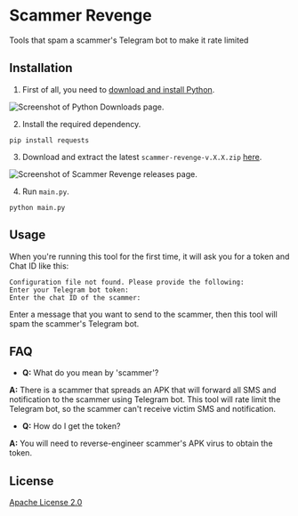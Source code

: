 
# Scammer Revenge

Tools that spam a scammer's Telegram bot to make it rate limited

## Installation

1. First of all, you need to [download and install Python](https://python.org/downloads).

![Screenshot of Python Downloads page.](https://github.com/Fluntyy/scammer-revenge/assets/106996695/2f118958-ba70-4198-8af8-acfcf4acba15)

2. Install the required dependency.
```
pip install requests
```

3. Download and extract the latest `scammer-revenge-v.X.X.zip` [here](https://github.com/Fluntyy/scammer-revenge/releases/latest).

![Screenshot of Scammer Revenge releases page.](https://github.com/Fluntyy/scammer-revenge/assets/106996695/10c37635-880d-466f-8941-e5f1c8aad273)

4. Run `main.py`.
```
python main.py
```

## Usage
When you're running this tool for the first time, it will ask you for a token and Chat ID like this:
```
Configuration file not found. Please provide the following:
Enter your Telegram bot token:
Enter the chat ID of the scammer: 
```

Enter a message that you want to send to the scammer, then this tool will spam the scammer's Telegram bot.

## FAQ

* **Q:** What do you mean by 'scammer'?
  
**A:** There is a scammer that spreads an APK that will forward all SMS and notification to the scammer using Telegram bot. This tool will rate limit the Telegram bot, so the scammer can't receive victim SMS and notification.

* **Q:** How do I get the token?
  
**A:** You will need to reverse-engineer scammer's APK virus to obtain the token.

## License

[Apache License 2.0](https://choosealicense.com/licenses/apache-2.0/)

